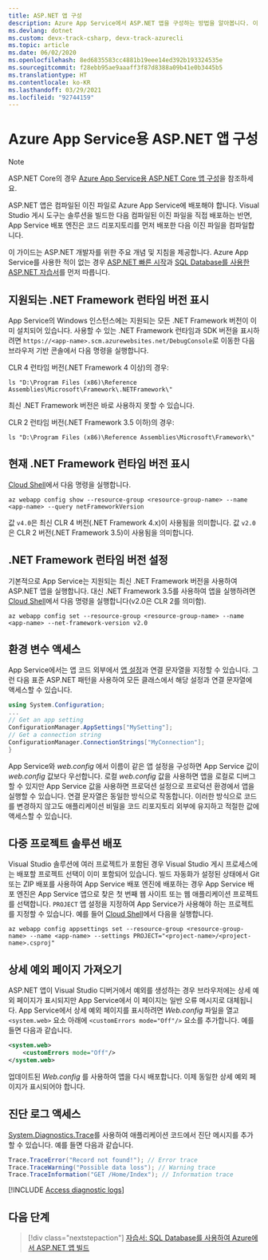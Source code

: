 ```yaml
---
title: ASP.NET 앱 구성
description: Azure App Service에서 ASP.NET 앱을 구성하는 방법을 알아봅니다. 이 문서에서는 가장 일반적인 구성 작업을 보여줍니다.
ms.devlang: dotnet
ms.custom: devx-track-csharp, devx-track-azurecli
ms.topic: article
ms.date: 06/02/2020
ms.openlocfilehash: 8ed6835583cc4881b19eee14ed392b193324535e
ms.sourcegitcommit: f28ebb95ae9aaaff3f87d8388a09b41e0b3445b5
ms.translationtype: HT
ms.contentlocale: ko-KR
ms.lasthandoff: 03/29/2021
ms.locfileid: "92744159"
---
```

# <a name="configure-an-aspnet-app-for-azure-app-service"></a>Azure App Service용 ASP.NET 앱 구성

> [!NOTE]
> ASP.NET Core의 경우 [Azure App Service용 ASP.NET Core 앱 구성](configure-language-dotnetcore.md)을 참조하세요.

ASP.NET 앱은 컴파일된 이진 파일로 Azure App Service에 배포해야 합니다. Visual Studio 게시 도구는 솔루션을 빌드한 다음 컴파일된 이진 파일을 직접 배포하는 반면, App Service 배포 엔진은 코드 리포지토리를 먼저 배포한 다음 이진 파일을 컴파일합니다.

이 가이드는 ASP.NET 개발자를 위한 주요 개념 및 지침을 제공합니다. Azure App Service를 사용한 적이 없는 경우 [ASP.NET 빠른 시작](quickstart-dotnet-framework.md)과 [SQL Database를 사용한 ASP.NET 자습서](app-service-web-tutorial-dotnet-sqldatabase.md)를 먼저 따릅니다.

## <a name="show-supported-net-framework-runtime-versions"></a>지원되는 .NET Framework 런타임 버전 표시

App Service의 Windows 인스턴스에는 지원되는 모든 .NET Framework 버전이 이미 설치되어 있습니다. 사용할 수 있는 .NET Framework 런타임과 SDK 버전을 표시하려면 `https://<app-name>.scm.azurewebsites.net/DebugConsole`로 이동한 다음 브라우저 기반 콘솔에서 다음 명령을 실행합니다.

CLR 4 런타임 버전(.NET Framework 4 이상)의 경우:

```CMD
ls "D:\Program Files (x86)\Reference Assemblies\Microsoft\Framework\.NETFramework\"
```

최신 .NET Framework 버전은 바로 사용하지 못할 수 있습니다.

CLR 2 런타임 버전(.NET Framework 3.5 이하)의 경우:

```CMD
ls "D:\Program Files (x86)\Reference Assemblies\Microsoft\Framework\"
```

## <a name="show-current-net-framework-runtime-version"></a>현재 .NET Framework 런타임 버전 표시

[Cloud Shell](https://shell.azure.com)에서 다음 명령을 실행합니다.

```azurecli-interactive
az webapp config show --resource-group <resource-group-name> --name <app-name> --query netFrameworkVersion
```

값 `v4.0`은 최신 CLR 4 버전(.NET Framework 4.x)이 사용됨을 의미합니다. 값 `v2.0`은 CLR 2 버전(.NET Framework 3.5)이 사용됨을 의미합니다.

## <a name="set-net-framework-runtime-version"></a>.NET Framework 런타임 버전 설정

기본적으로 App Service는 지원되는 최신 .NET Framework 버전을 사용하여 ASP.NET 앱을 실행합니다. 대신 .NET Framework 3.5를 사용하여 앱을 실행하려면 [Cloud Shell](https://shell.azure.com)에서 다음 명령을 실행합니다(v2.0은 CLR 2를 의미함).

```azurecli-interactive
az webapp config set --resource-group <resource-group-name> --name <app-name> --net-framework-version v2.0
```

## <a name="access-environment-variables"></a>환경 변수 액세스

App Service에서는 앱 코드 외부에서 [앱 설정](configure-common.md#configure-app-settings)과 연결 문자열을 지정할 수 있습니다. 그런 다음 표준 ASP.NET 패턴을 사용하여 모든 클래스에서 해당 설정과 연결 문자열에 액세스할 수 있습니다.

```csharp
using System.Configuration;
...
// Get an app setting
ConfigurationManager.AppSettings["MySetting"];
// Get a connection string
ConfigurationManager.ConnectionStrings["MyConnection"];
}
```

App Service와 *web.config* 에서 이름이 같은 앱 설정을 구성하면 App Service 값이 *web.config* 값보다 우선합니다. 로컬 *web.config* 값을 사용하면 앱을 로컬로 디버그할 수 있지만 App Service 값을 사용하면 프로덕션 설정으로 프로덕션 환경에서 앱을 실행할 수 있습니다. 연결 문자열은 동일한 방식으로 작동합니다. 이러한 방식으로 코드를 변경하지 않고도 애플리케이션 비밀을 코드 리포지토리 외부에 유지하고 적절한 값에 액세스할 수 있습니다.

## <a name="deploy-multi-project-solutions"></a>다중 프로젝트 솔루션 배포

Visual Studio 솔루션에 여러 프로젝트가 포함된 경우 Visual Studio 게시 프로세스에는 배포할 프로젝트 선택이 이미 포함되어 있습니다. 빌드 자동화가 설정된 상태에서 Git 또는 ZIP 배포를 사용하여 App Service 배포 엔진에 배포하는 경우 App Service 배포 엔진은 App Service 앱으로 찾은 첫 번째 웹 사이트 또는 웹 애플리케이션 프로젝트를 선택합니다. `PROJECT` 앱 설정을 지정하여 App Service가 사용해야 하는 프로젝트를 지정할 수 있습니다. 예를 들어 [Cloud Shell](https://shell.azure.com)에서 다음을 실행합니다.

```azurecli-interactive
az webapp config appsettings set --resource-group <resource-group-name> --name <app-name> --settings PROJECT="<project-name>/<project-name>.csproj"
```

## <a name="get-detailed-exceptions-page"></a>상세 예외 페이지 가져오기

ASP.NET 앱이 Visual Studio 디버거에서 예외를 생성하는 경우 브라우저에는 상세 예외 페이지가 표시되지만 App Service에서 이 페이지는 일반 오류 메시지로 대체됩니다. App Service에서 상세 예외 페이지를 표시하려면 *Web.config* 파일을 열고 `<system.web>` 요소 아래에 `<customErrors mode="Off"/>` 요소를 추가합니다. 예를 들면 다음과 같습니다.

```xml
<system.web>
    <customErrors mode="Off"/>
</system.web>
```

업데이트된 *Web.config* 를 사용하여 앱을 다시 배포합니다. 이제 동일한 상세 예외 페이지가 표시되어야 합니다.

## <a name="access-diagnostic-logs"></a>진단 로그 액세스

[System.Diagnostics.Trace](/dotnet/api/system.diagnostics.trace)를 사용하여 애플리케이션 코드에서 진단 메시지를 추가할 수 있습니다. 예를 들면 다음과 같습니다. 

```csharp
Trace.TraceError("Record not found!"); // Error trace
Trace.TraceWarning("Possible data loss"); // Warning trace
Trace.TraceInformation("GET /Home/Index"); // Information trace
```

[!INCLUDE [Access diagnostic logs](../../includes/app-service-web-logs-access-no-h.md)]

## <a name="next-steps"></a>다음 단계

> [!div class="nextstepaction"]
> [자습서: SQL Database를 사용하여 Azure에서 ASP.NET 앱 빌드](app-service-web-tutorial-dotnet-sqldatabase.md)
